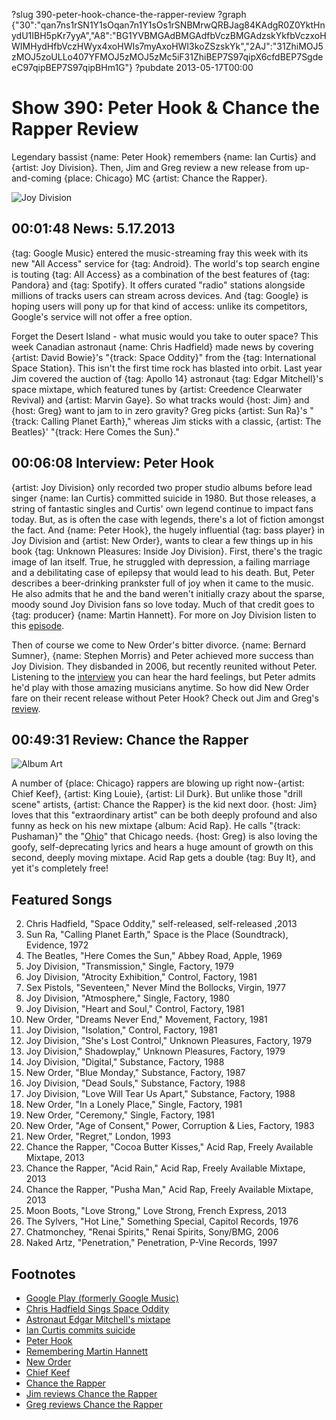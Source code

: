 ?slug 390-peter-hook-chance-the-rapper-review
?graph {"30":"qan7ns1rSN1Y1sOqan7n1Y1sOs1rSNBMrwQRBJag84KAdgR0Z0YktHnydU1IBH5pKr7yyA","A8":"BG1YVBMGAdBMGAdfbVczBMGAdzskYkfbVczxoHWIMHydHfbVczHWyx4xoHWIs7myAxoHWI3koZSzskYk","2AJ":"31ZhiMOJ5zMOJ5zoULLo407YFMOJ5zMOJ5zMc5iF31ZhiBEP7S97qipX6cfdBEP7SgdeeC97qipBEP7S97qipBHm1G"}
?pubdate 2013-05-17T00:00

# Show 390: Peter Hook & Chance the Rapper Review
Legendary bassist {name: Peter Hook} remembers {name: Ian Curtis} and {artist: Joy Division}. Then, Jim and Greg review a new release from up-and-coming {place: Chicago} MC {artist: Chance the Rapper}.

![Joy Division](http://static.soundopinions.org/images/2013/peterhook.jpg)

## 00:01:48 News: 5.17.2013
{tag: Google Music} entered the music-streaming fray this week with its new "All Access" service for {tag: Android}. The world's top search engine is touting {tag: All Access} as a combination of the best features of {tag: Pandora} and {tag: Spotify}. It offers curated "radio" stations alongside millions of tracks users can stream across devices. And {tag: Google} is hoping users will pony up for that kind of access: unlike its competitors, Google's service will not offer a free option.

Forget the Desert Island - what music would you take to outer space? This week Canadian astronaut {name: Chris Hadfield} made news by covering {artist: David Bowie}'s "{track: Space Oddity}" from the {tag: International Space Station}. This isn't the first time rock has blasted into orbit. Last year Jim covered the auction of {tag: Apollo 14} astronaut {tag: Edgar Mitchell}'s space mixtape, which featured tunes by {artist: Creedence Clearwater Revival} and {artist: Marvin Gaye}. So what tracks would {host: Jim} and {host: Greg} want to jam to in zero gravity? Greg picks {artist: Sun Ra}'s "{track: Calling Planet Earth}," whereas Jim sticks with a classic, {artist: The Beatles}' "{track: Here Comes the Sun}."

## 00:06:08 Interview: Peter Hook
{artist: Joy Division} only recorded two proper studio albums before lead singer {name: Ian Curtis} committed suicide in 1980. But those releases, a string of fantastic singles and Curtis' own legend continue to impact fans today. But, as is often the case with legends, there's a lot of fiction amongst the fact. And {name: Peter Hook}, the hugely influential {tag: bass player} in Joy Division and {artist: New Order}, wants to clear a few things up in his book {tag: Unknown Pleasures: Inside Joy Division}. First, there's the tragic image of Ian itself. True, he struggled with depression, a failing marriage and a debilitating case of epilepsy that would lead to his death. But, Peter describes a beer-drinking prankster full of joy when it came to the music. He also admits that he and the band weren't initially crazy about the sparse, moody sound Joy Division fans so love today. Much of that credit goes to {tag: producer} {name: Martin Hannett}. For more on Joy Division listen to this [episode](http://www.soundopinions.org/show/101).

Then of course we come to New Order's bitter divorce. {name: Bernard Sumner}, {name: Stephen Morris} and Peter achieved more success than Joy Division. They disbanded in 2006, but recently reunited without Peter. Listening to the [interview](https://soundcloud.com/soundopinions/peter-hook-talks-about-new) you can hear the hard feelings, but Peter admits he'd play with those amazing musicians anytime. So how did New Order fare on their recent release without Peter Hook? Check out Jim and Greg's [review](/show/374/review/neworder). 
 
## 00:49:31 Review: Chance the Rapper
![Album Art](http://upload.wikimedia.org/wikipedia/en/5/5b/Chance_the_rapper_acid_rap.jpg)

A number of {place: Chicago} rappers are blowing up right now-{artist: Chief Keef}, {artist: King Louie}, {artist: Lil Durk}. But unlike those "drill scene" artists, {artist: Chance the Rapper} is the kid next door. {host: Jim} loves that this "extraordinary artist" can be both deeply profound and also funny as heck on his new mixtape {album: Acid Rap}. He calls "{track: Pushaman}" the "[Ohio](http://en.wikipedia.org/wiki/Ohio_(Crosby,_Stills,_Nash_%26_Young_song))" that Chicago needs. {host: Greg} is also loving the goofy, self-deprecating lyrics and hears a huge amount of growth on this second, deeply moving mixtape. Acid Rap gets a double {tag: Buy It}, and yet it's completely free!

## Featured Songs
2. Chris Hadfield, "Space Oddity," self-released, self-released ,2013
3. Sun Ra, "Calling Planet Earth," Space is the Place (Soundtrack), Evidence, 1972
4. The Beatles, "Here Comes the Sun," Abbey Road, Apple, 1969
5. Joy Division, "Transmission," Single, Factory, 1979
6. Joy Division, "Atrocity Exhibition," Control, Factory, 1981
7. Sex Pistols, "Seventeen," Never Mind the Bollocks, Virgin, 1977
8. Joy Division, "Atmosphere," Single, Factory, 1980
9. Joy Division, "Heart and Soul," Control, Factory, 1981
10. New Order, "Dreams Never End," Movement, Factory, 1981
11. Joy Division, "Isolation," Control, Factory, 1981
12. Joy Division, "She's Lost Control," Unknown Pleasures, Factory, 1979
13. Joy Division," Shadowplay," Unknown Pleasures, Factory, 1979
14. Joy Division, "Digital," Substance, Factory, 1988
15. New Order, "Blue Monday," Substance, Factory, 1987
16. Joy Division, "Dead Souls," Substance, Factory, 1988
17. Joy Division, "Love Will Tear Us Apart," Substance, Factory, 1988
18. New Order, "In a Lonely Place," Single, Factory, 1981
19. New Order, "Ceremony," Single, Factory, 1981
20. New Order, "Age of Consent," Power, Corruption & Lies, Factory, 1983
21. New Order, "Regret," London, 1993
22. Chance the Rapper, "Cocoa Butter Kisses," Acid Rap, Freely Available Mixtape, 2013
23. Chance the Rapper, "Acid Rain," Acid Rap, Freely Available Mixtape, 2013
24. Chance the Rapper, "Pusha Man," Acid Rap, Freely Available Mixtape, 2013
25. Moon Boots, "Love Strong," Love Strong, French Express, 2013
26. The Sylvers, "Hot Line," Something Special, Capitol Records, 1976
27. Chatmonchey, "Renai Spirits," Renai Spirits, Sony/BMG, 2006
28. Naked Artz, "Penetration," Penetration, P-Vine Records, 1997

## Footnotes
- [Google Play (formerly Google Music)](https://play.google.com/about/index.html)
- [Chris Hadfield Sings Space Oddity](https://www.youtube.com/watch?v=Q_RB1ENTayU)
- [Astronaut Edgar Mitchell's mixtape](http://www.wbez.org/blogs/jim-derogatis/2012-11/linksomania-too-many-street-fairs-congress-rules-world-moon-music-and)
- [Ian Curtis commits suicide](http://www.theguardian.com/music/2011/jun/14/joy-division-ian-curtis-suicide)
- [Peter Hook](http://www.peterhook.co.uk/#/)
- [Remembering Martin Hannett](http://www.nme.com/blogs/nme-blogs/remembering-martin-hannett-architect-of-the-manchester-sound)
- [New Order](http://www.neworderonline.com/)
- [Chief Keef](http://www.chiefkeef.com/)
- [Chance the Rapper](http://chanceraps.com/)
- [Jim reviews Chance the Rapper](http://www.wbez.org/blogs/jim-derogatis/2013-05/chance-rapper-paints-giddy-yet-profound-picture-south-side-life-107164)
- [Greg reviews Chance the Rapper](http://articles.chicagotribune.com/2013-05-12/entertainment/chi-chance-the-rapper-album-review-20130510_1_chief-keef-chicago-kid-young-chop)
